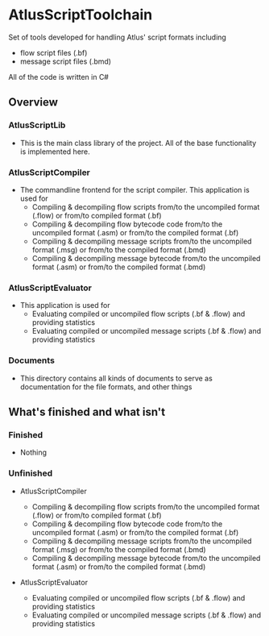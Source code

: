 
# AtlusScriptToolchain #

Set of tools developed for handling Atlus' script formats including
* flow script files (.bf)
* message script files (.bmd)

All of the code is written in C#

## Overview ##

### AtlusScriptLib ###
* This is the main class library of the project. All of the base functionality is implemented here.

### AtlusScriptCompiler ###
* The commandline frontend for the script compiler. This application is used for
	* Compiling & decompiling flow scripts from/to the uncompiled format (.flow) or from/to compiled format (.bf)
	* Compiling & decompiling flow bytecode code from/to the uncompiled format (.asm) or from/to the compiled format (.bf)
	* Compiling & decompiling message scripts from/to the uncompiled format (.msg) or from/to the compiled format (.bmd)
	* Compiling & decompiling message bytecode from/to the uncompiled format (.asm) or from/to the  compiled format (.bmd)

### AtlusScriptEvaluator ###
* This application is used for
	* Evaluating compiled or uncompiled flow scripts (.bf & .flow) and providing statistics
	* Evaluating compiled or uncompiled message scripts (.bf & .flow) and providing statistics

### Documents ###
* This directory contains all kinds of documents to serve as documentation for the file formats, and other things

## What's finished and what isn't ##

### Finished ###
* Nothing

### Unfinished ###
* AtlusScriptCompiler
	* Compiling & decompiling flow scripts from/to the uncompiled format (.flow) or from/to compiled format (.bf)
	* Compiling & decompiling flow bytecode code from/to the uncompiled format (.asm) or from/to the compiled format (.bf)
	* Compiling & decompiling message scripts from/to the uncompiled format (.msg) or from/to the compiled format (.bmd)
	* Compiling & decompiling message bytecode from/to the uncompiled format (.asm) or from/to the  compiled format (.bmd)

* AtlusScriptEvaluator
	* Evaluating compiled or uncompiled flow scripts (.bf & .flow) and providing statistics
	* Evaluating compiled or uncompiled message scripts (.bf & .flow) and providing statistics
